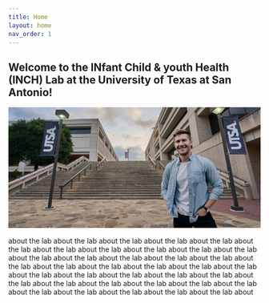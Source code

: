 ```yaml
---
title: Home
layout: home
nav_order: 1
---
```


## **Welcome to the INfant Child & youth Health (INCH) Lab at the University of Texas at San Antonio!**

![Campus](https://raw.githubusercontent.com/inchlab-utsa/inchlab-utsa.github.io/main/imgs/cover.jpg "Denver Brown")

about the lab about the lab about the lab about the lab about the lab about the lab about the lab about the lab about the lab about the lab about the lab about the lab about the lab about the lab about the lab about the lab about the lab about the lab about the lab about the lab about the lab about the lab about the lab about the lab about the lab about the lab about the lab about the lab about the lab about the lab about the lab about the lab about the lab about the lab about the lab about the lab about the lab about the lab about


